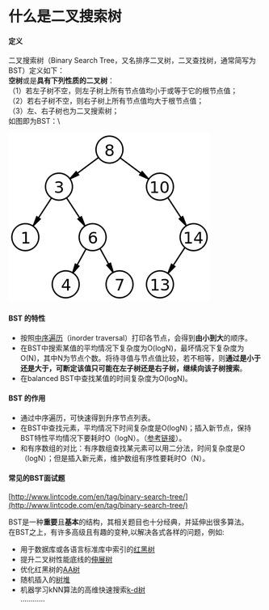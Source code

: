 # 什么是二叉搜索树

#### 定义

二叉搜索树（Binary Search Tree，又名排序二叉树，二叉查找树，通常简写为BST）定义如下：\
**空树**或是**具有下列性质的二叉树**：\
（1）若左子树不空，则左子树上所有节点值均小于或等于它的根节点值；\
（2）若右子树不空，则右子树上所有节点值均大于根节点值；\
（3）左、右子树也为二叉搜索树；\
如图即为BST：\


![](<../../.gitbook/assets/image (1).png>)

#### BST 的特性

* 按照[中序遍历](http://www.jiuzhang.com/tutorial/algorithm/405#)（inorder traversal）打印各节点，会得到**由小到大**的顺序。
* 在BST中搜索某值的平均情况下复杂度为O(logN)，最坏情况下复杂度为O(N)，其中N为节点个数。将待寻值与节点值比较，若不相等，则**通过是小于还是大于，可断定该值只可能在左子树还是右子树，继续向该子树搜索**。
* 在balanced BST中查找某值的时间复杂度为O(logN)。

#### BST 的作用

* 通过中序遍历，可快速得到升序节点列表。
* 在BST中查找元素，平均情况下时间复杂度是O(logN)；插入新节点，保持BST特性平均情况下要耗时O（logN）。（[参考链接](http://www.jiuzhang.com/tutorial/algorithm/401)）。
* 和有序数组的对比：有序数组查找某元素可以用二分法，时间复杂度是O（logN）；但是插入新元素，维护数组有序性要耗时O（N）。

#### 常见的BST面试题

[http://www.lintcode.com/en/tag/binary-search-tree/](http://www.lintcode.com/en/tag/binary-search-tree/)

BST是一种**重要**且**基本**的结构，其相关题目也十分经典，并延伸出很多算法。\
在BST之上，有许多高级且有趣的变种,以解决各式各样的问题，例如:

* 用于数据库或各语言标准库中索引的[红黑树](https://baike.baidu.com/item/%E7%BA%A2%E9%BB%91%E6%A0%91/2413209?fr=aladdin)
* 提升二叉树性能底线的[伸展树](https://baike.baidu.com/item/%E4%BC%B8%E5%B1%95%E6%A0%91/7003945?fr=aladdin)
* 优化红黑树的[AA树](https://baike.baidu.com/item/AA%E6%A0%91/9246960?fr=aladdin)
* 随机插入的[树堆](https://baike.baidu.com/item/Treap?fromtitle=%E6%A0%91%E5%A0%86\&fromid=4478083)
* 机器学习kNN算法的高维快速搜索[k-d树](https://baike.baidu.com/item/kd-tree/2302515)\
  …………
